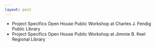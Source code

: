 ```yaml
---
layout: post
---
```


* Project Specifics Open House Public Workshop at Charles J. Fendig Public Library 
* Project Specifics Open House Public Workshop at Jimmie B. Keel Regional Library 
